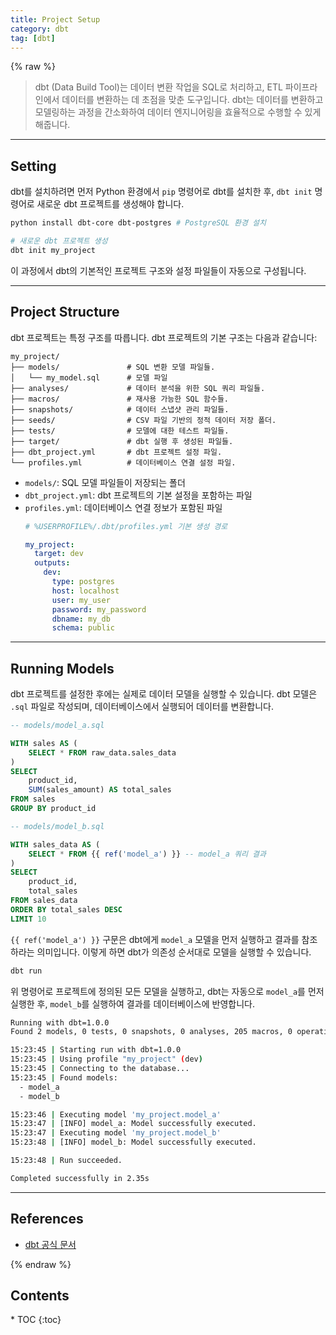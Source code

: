 ```yaml
---
title: Project Setup
category: dbt
tag: [dbt]
---
```


{% raw %}

> dbt (Data Build Tool)는 데이터 변환 작업을 SQL로 처리하고, ETL 파이프라인에서 데이터를 변환하는 데 초점을 맞춘 도구입니다. dbt는 데이터를 변환하고 모델링하는 과정을 간소화하여 데이터 엔지니어링을 효율적으로 수행할 수 있게 해줍니다. 

---

## Setting
dbt를 설치하려면 먼저 Python 환경에서 `pip` 명령어로 dbt를 설치한 후, `dbt init` 명령어로 새로운 dbt 프로젝트를 생성해야 합니다. 

```bash
python install dbt-core dbt-postgres # PostgreSQL 환경 설치

# 새로운 dbt 프로젝트 생성
dbt init my_project   
```

이 과정에서 dbt의 기본적인 프로젝트 구조와 설정 파일들이 자동으로 구성됩니다.

---

## Project Structure
dbt 프로젝트는 특정 구조를 따릅니다. dbt 프로젝트의 기본 구조는 다음과 같습니다:

```plaintext
my_project/
├── models/               # SQL 변환 모델 파일들.
│   └── my_model.sql      # 모델 파일
├── analyses/             # 데이터 분석을 위한 SQL 쿼리 파일들.
├── macros/               # 재사용 가능한 SQL 함수들.
├── snapshots/            # 데이터 스냅샷 관리 파일들.
├── seeds/                # CSV 파일 기반의 정적 데이터 저장 폴더.
├── tests/                # 모델에 대한 테스트 파일들.
├── target/               # dbt 실행 후 생성된 파일들.
├── dbt_project.yml       # dbt 프로젝트 설정 파일.
└── profiles.yml          # 데이터베이스 연결 설정 파일.
```

- `models/`: SQL 모델 파일들이 저장되는 폴더
- `dbt_project.yml`: dbt 프로젝트의 기본 설정을 포함하는 파일
- `profiles.yml`: 데이터베이스 연결 정보가 포함된 파일
  ```yaml
  # %USERPROFILE%/.dbt/profiles.yml 기본 생성 경로

  my_project:
    target: dev
    outputs:
      dev:
        type: postgres
        host: localhost
        user: my_user
        password: my_password
        dbname: my_db
        schema: public
  ```

---

## Running Models
dbt 프로젝트를 설정한 후에는 실제로 데이터 모델을 실행할 수 있습니다. 
dbt 모델은 `.sql` 파일로 작성되며, 데이터베이스에서 실행되어 데이터를 변환합니다. 

```sql
-- models/model_a.sql

WITH sales AS (
    SELECT * FROM raw_data.sales_data
)
SELECT
    product_id,
    SUM(sales_amount) AS total_sales
FROM sales
GROUP BY product_id
```

```sql
-- models/model_b.sql

WITH sales_data AS (
    SELECT * FROM {{ ref('model_a') }} -- model_a 쿼리 결과
)
SELECT
    product_id,
    total_sales
FROM sales_data
ORDER BY total_sales DESC
LIMIT 10
```

 `{{ ref('model_a') }}` 구문은 dbt에게 `model_a` 모델을 먼저 실행하고 결과를 참조하라는 의미입니다. 
이렇게 하면 dbt가 의존성 순서대로 모델을 실행할 수 있습니다.

```bash
dbt run
```

위 명령어로 프로젝트에 정의된 모든 모델을 실행하고, dbt는 자동으로 `model_a`를 먼저 실행한 후, `model_b`를 실행하여 결과를 데이터베이스에 반영합니다.

```bash
Running with dbt=1.0.0
Found 2 models, 0 tests, 0 snapshots, 0 analyses, 205 macros, 0 operations, 0 seed files, 0 sources, 0 exposures

15:23:45 | Starting run with dbt=1.0.0
15:23:45 | Using profile "my_project" (dev)
15:23:45 | Connecting to the database...
15:23:45 | Found models:
  - model_a
  - model_b

15:23:46 | Executing model 'my_project.model_a'
15:23:47 | [INFO] model_a: Model successfully executed.
15:23:47 | Executing model 'my_project.model_b'
15:23:48 | [INFO] model_b: Model successfully executed.

15:23:48 | Run succeeded.

Completed successfully in 2.35s

```

---

## References
- [dbt 공식 문서](https://docs.getdbt.com/docs/introduction)

{% endraw %}

<nav class="post-toc" markdown="1">
  <h2>Contents</h2>
* TOC
{:toc}
</nav>

